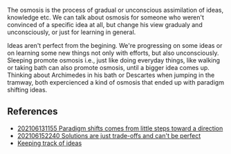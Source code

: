The osmosis is the process of gradual or unconscious assimilation of ideas, knowledge etc. We can talk about osmosis for someone who weren't convinced of a specific idea at all, but change his view gradualy and unconsciously, or just for learning in general. 

Ideas aren't perfect from the begining. We're progressing on some ideas or on learning some new things not only with efforts, but also unconsciously. Sleeping promote osmosis i.e., just like doing everyday things, like walking or taking bath can also promote osmosis, until a bigger idea comes up. Thinking about Archimedes in his bath or Descartes when jumping in the tramway, both expercienced a kind of osmosis that ended up with paradigm shifting ideas. 

## References
- [202106131155 Paradigm shifts comes from little steps toward a direction](202106131155%20Paradigm%20shifts%20comes%20from%20little%20steps%20toward%20a%20direction.md)
- [202106152240 Solutions are just trade-offs and can't be perfect](202106152240%20Solutions%20are%20just%20trade%20offs%20and%20can't%20be%20perfect.md)
- [Keeping track of ideas](Keeping%20track%20of%20ideas.md)